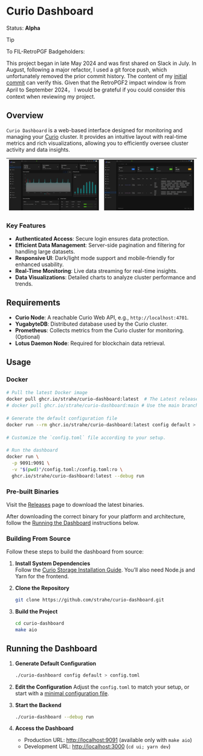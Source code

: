 
# Curio Dashboard

Status: **Alpha**

> [!TIP]
> To FIL-RetroPGF Badgeholders:
> 
> This project began in late May 2024 and was first shared on Slack in July. In August, following a major refactor, 
> I used a git force push, which unfortunately removed the prior commit history. 
> The content of my [initial commit](https://github.com/strahe/curio-dashboard-private/commit/55e73828b42356eb1a26686ec2022e8e3d928c1f) can verify this. 
> Given that the RetroPGF2 impact window is from April to September 2024， I would be grateful if you could consider this context when reviewing my project.

## Overview

`Curio Dashboard` is a web-based interface designed for monitoring and managing your [Curio](https://github.com/filecoin-project/curio) cluster. It provides an intuitive layout with real-time metrics and rich visualizations, allowing you to efficiently oversee cluster activity and data insights.

| ![Overview](images/overview.png) | ![Machine](images/machine.png) |
|:--------------------------------:|:------------------------------:|
### Key Features

- **Authenticated Access**: Secure login ensures data protection.
- **Efficient Data Management**: Server-side pagination and filtering for handling large datasets.
- **Responsive UI**: Dark/light mode support and mobile-friendly for enhanced usability.
- **Real-Time Monitoring**: Live data streaming for real-time insights.
- **Data Visualizations**: Detailed charts to analyze cluster performance and trends.

## Requirements

- **Curio Node**: A reachable Curio Web API, e.g., `http://localhost:4701`.
- **YugabyteDB**: Distributed database used by the Curio cluster.
- **Prometheus**: Collects metrics from the Curio cluster for monitoring. (Optional)
- **Lotus Daemon Node**: Required for blockchain data retrieval.

## Usage

### Docker

```bash
# Pull the latest Docker image
docker pull ghcr.io/strahe/curio-dashboard:latest  # The Latest release Or use a specific version tag
# docker pull ghcr.io/strahe/curio-dashboard:main # Use the main branch for the latest changes 

# Generate the default configuration file
docker run --rm ghcr.io/strahe/curio-dashboard:latest config default > config.toml

# Customize the `config.toml` file according to your setup.

# Run the dashboard
docker run \
  -p 9091:9091 \
  -v "$(pwd)"/config.toml:/config.toml:ro \
  ghcr.io/strahe/curio-dashboard:latest --debug run
```

### Pre-built Binaries

Visit the [Releases](https://github.com/strahe/curio-dashboard/releases) page to download the latest binaries.

After downloading the correct binary for your platform and architecture, follow the [Running the Dashboard](#running-the-dashboard) instructions below.

### Building From Source

Follow these steps to build the dashboard from source:

1. **Install System Dependencies**  
   Follow the [Curio Storage Installation Guide](https://docs.curiostorage.org/installation#linux-build-from-source).
   You’ll also need Node.js and Yarn for the frontend.

2. **Clone the Repository**
   ```bash
   git clone https://github.com/strahe/curio-dashboard.git
   ```

3. **Build the Project**
   ```bash
   cd curio-dashboard
   make aio
   ```

## Running the Dashboard

1. **Generate Default Configuration**
   ```bash
   ./curio-dashboard config default > config.toml
   ```

2. **Edit the Configuration**
   Adjust the `config.toml` to match your setup, or start with a [minimal configuration file](minimal.config.toml).

3. **Start the Backend**
   ```bash
   ./curio-dashboard --debug run
   ```

4. **Access the Dashboard**
   - Production URL: [http://localhost:9091](http://localhost:9091) (available only with `make aio`)
   - Development URL: [http://localhost:3000](http://localhost:3000) (`cd ui; yarn dev`)

